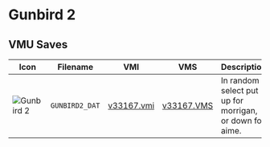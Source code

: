 # Gunbird 2

## VMU Saves

| Icon | Filename | VMI | VMS | Description |
|------|----------|-----|-----|-------------|
| ![Gunbird 2](../icons/GUNBIRD2_DAT.GIF) | `GUNBIRD2_DAT` | [v33167.vmi](v33167.vmi) | [v33167.VMS](v33167.VMS) | In random select put up for morrigan, or down for aime. 
